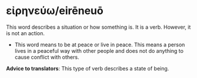 # εἰρηνεύω/eirēneuō
This word describes a situation or how something is. It is a verb. However, it is not an action. 

* This word means to be at peace or live in peace. This means a person lives in a peaceful way with other people and does not do anything to cause conflict with others.

**Advice to translators**: This type of verb describes a state of being. 
